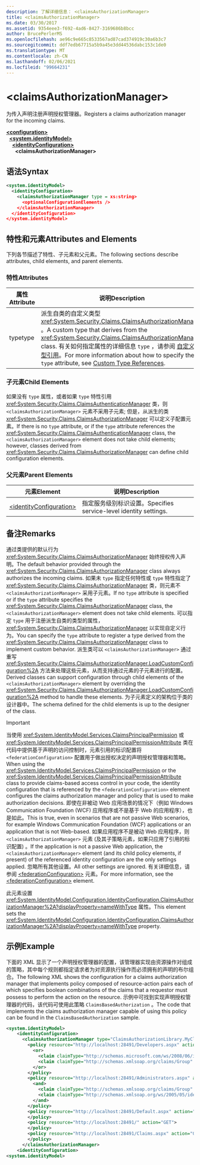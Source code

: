 ```yaml
---
description: 了解详细信息： <claimsAuthorizationManager>
title: <claimsAuthorizationManager>
ms.date: 03/30/2017
ms.assetid: 9354eee3-f692-4ad6-8427-3169686b8bcc
author: BrucePerlerMS
ms.openlocfilehash: ae96c9e665c8533567ad87cad374919c30a6b3c7
ms.sourcegitcommit: ddf7edb67715a5b9a45e3dd44536dabc153c1de0
ms.translationtype: MT
ms.contentlocale: zh-CN
ms.lasthandoff: 02/06/2021
ms.locfileid: "99664231"
---
```

# \<claimsAuthorizationManager>

<span data-ttu-id="6773b-102">为传入声明注册声明授权管理器。</span><span class="sxs-lookup"><span data-stu-id="6773b-102">Registers a claims authorization manager for the incoming claims.</span></span>  
  
[**\<configuration>**](../configuration-element.md)\
&nbsp;&nbsp;[**\<system.identityModel>**](system-identitymodel.md)\
&nbsp;&nbsp;&nbsp;&nbsp;[**\<identityConfiguration>**](identityconfiguration.md)\
&nbsp;&nbsp;&nbsp;&nbsp;&nbsp;&nbsp;**\<claimsAuthorizationManager>**  
  
## <a name="syntax"></a><span data-ttu-id="6773b-103">语法</span><span class="sxs-lookup"><span data-stu-id="6773b-103">Syntax</span></span>  
  
```xml  
<system.identityModel>  
  <identityConfiguration>  
    <claimsAuthorizationManager type = xs:string>  
      <optionalConfigurationElements />  
    </claimsAuthorizationManager>  
  </identityConfiguration>  
</system.identityModel>  
```  
  
## <a name="attributes-and-elements"></a><span data-ttu-id="6773b-104">特性和元素</span><span class="sxs-lookup"><span data-stu-id="6773b-104">Attributes and Elements</span></span>  

 <span data-ttu-id="6773b-105">下列各节描述了特性、子元素和父元素。</span><span class="sxs-lookup"><span data-stu-id="6773b-105">The following sections describe attributes, child elements, and parent elements.</span></span>  
  
### <a name="attributes"></a><span data-ttu-id="6773b-106">特性</span><span class="sxs-lookup"><span data-stu-id="6773b-106">Attributes</span></span>  
  
|<span data-ttu-id="6773b-107">属性</span><span class="sxs-lookup"><span data-stu-id="6773b-107">Attribute</span></span>|<span data-ttu-id="6773b-108">说明</span><span class="sxs-lookup"><span data-stu-id="6773b-108">Description</span></span>|  
|---------------|-----------------|  
|<span data-ttu-id="6773b-109">type</span><span class="sxs-lookup"><span data-stu-id="6773b-109">type</span></span>|<span data-ttu-id="6773b-110">派生自类的自定义类型 <xref:System.Security.Claims.ClaimsAuthorizationManager> 。</span><span class="sxs-lookup"><span data-stu-id="6773b-110">A custom type that derives from the <xref:System.Security.Claims.ClaimsAuthorizationManager> class.</span></span> <span data-ttu-id="6773b-111">有关如何指定属性的详细信息 `type` ，请参阅 [自定义类型引用](../windows-workflow-foundation/index.md)。</span><span class="sxs-lookup"><span data-stu-id="6773b-111">For more information about how to specify the `type` attribute, see [Custom Type References](../windows-workflow-foundation/index.md).</span></span>|  
  
### <a name="child-elements"></a><span data-ttu-id="6773b-112">子元素</span><span class="sxs-lookup"><span data-stu-id="6773b-112">Child Elements</span></span>  

 <span data-ttu-id="6773b-113">如果没有 `type` 属性，或者如果 `type` 特性引用 <xref:System.Security.Claims.ClaimsAuthenticationManager> 类，则 `<claimsAuthorizationManager>` 元素不采用子元素; 但是，从派生的类 <xref:System.Security.Claims.ClaimsAuthorizationManager> 可以定义子配置元素。</span><span class="sxs-lookup"><span data-stu-id="6773b-113">If there is no `type` attribute, or if the `type` attribute references the <xref:System.Security.Claims.ClaimsAuthenticationManager> class, the `<claimsAuthorizationManager>` element does not take child elements; however, classes derived from <xref:System.Security.Claims.ClaimsAuthorizationManager> can define child configuration elements.</span></span>  
  
### <a name="parent-elements"></a><span data-ttu-id="6773b-114">父元素</span><span class="sxs-lookup"><span data-stu-id="6773b-114">Parent Elements</span></span>  
  
|<span data-ttu-id="6773b-115">元素</span><span class="sxs-lookup"><span data-stu-id="6773b-115">Element</span></span>|<span data-ttu-id="6773b-116">说明</span><span class="sxs-lookup"><span data-stu-id="6773b-116">Description</span></span>|  
|-------------|-----------------|  
|[\<identityConfiguration>](identityconfiguration.md)|<span data-ttu-id="6773b-117">指定服务级别标识设置。</span><span class="sxs-lookup"><span data-stu-id="6773b-117">Specifies service-level identity settings.</span></span>|  
  
## <a name="remarks"></a><span data-ttu-id="6773b-118">备注</span><span class="sxs-lookup"><span data-stu-id="6773b-118">Remarks</span></span>  

 <span data-ttu-id="6773b-119">通过类提供的默认行为 <xref:System.Security.Claims.ClaimsAuthorizationManager> 始终授权传入声明。</span><span class="sxs-lookup"><span data-stu-id="6773b-119">The default behavior provided through the <xref:System.Security.Claims.ClaimsAuthorizationManager> class always authorizes the incoming claims.</span></span> <span data-ttu-id="6773b-120">如果未 `type` 指定任何特性或 `type` 特性指定了 <xref:System.Security.Claims.ClaimsAuthorizationManager> 类，则元素不 `<claimsAuthorizationManager>` 采用子元素。</span><span class="sxs-lookup"><span data-stu-id="6773b-120">If no `type` attribute is specified or if the `type` attribute specifies the <xref:System.Security.Claims.ClaimsAuthorizationManager> class, the `<claimsAuthorizationManager>` element does not take child elements.</span></span> <span data-ttu-id="6773b-121">可以指定 `type` 用于注册派生自类的类型的属性， <xref:System.Security.Claims.ClaimsAuthorizationManager> 以实现自定义行为。</span><span class="sxs-lookup"><span data-stu-id="6773b-121">You can specify the `type` attribute to register a type derived from the <xref:System.Security.Claims.ClaimsAuthorizationManager> class to implement custom behavior.</span></span> <span data-ttu-id="6773b-122">派生类可以 `<claimsAuthorizationManager>` 通过重写 <xref:System.Security.Claims.ClaimsAuthorizationManager.LoadCustomConfiguration%2A> 方法来处理这些元素，从而支持通过元素的子元素进行的配置。</span><span class="sxs-lookup"><span data-stu-id="6773b-122">Derived classes can support configuration through child elements of the `<claimsAuthorizationManager>` element by overriding the <xref:System.Security.Claims.ClaimsAuthorizationManager.LoadCustomConfiguration%2A> method to handle these elements.</span></span> <span data-ttu-id="6773b-123">为子元素定义的架构位于类的设计器中。</span><span class="sxs-lookup"><span data-stu-id="6773b-123">The schema defined for the child elements is up to the designer of the class.</span></span>  
  
> [!IMPORTANT]
> <span data-ttu-id="6773b-124">当使用 <xref:System.IdentityModel.Services.ClaimsPrincipalPermission> 或 <xref:System.IdentityModel.Services.ClaimsPrincipalPermissionAttribute> 类在代码中提供基于声明的访问控制时，元素引用的标识配置将 `<federationConfiguration>` 配置用于做出授权决定的声明授权管理器和策略。</span><span class="sxs-lookup"><span data-stu-id="6773b-124">When using the <xref:System.IdentityModel.Services.ClaimsPrincipalPermission> or the <xref:System.IdentityModel.Services.ClaimsPrincipalPermissionAttribute> class to provide claims-based access control in your code, the identity configuration that is referenced by the `<federationConfiguration>` element configures the claims authorization manager and policy that is used to make authorization decisions.</span></span> <span data-ttu-id="6773b-125">即使在非被动 Web 应用场景的情况下（例如 Windows Communication Foundation (WCF) 应用程序或不是基于 Web 的应用程序），也是如此。</span><span class="sxs-lookup"><span data-stu-id="6773b-125">This is true, even in scenarios that are not passive Web scenarios, for example Windows Communication Foundation (WCF) applications or an application that is not Web-based.</span></span> <span data-ttu-id="6773b-126">如果应用程序不是被动 Web 应用程序，则 `<claimsAuthorizationManager>` 元素 (及其子策略元素，如果只应用了引用的标识配置) 。</span><span class="sxs-lookup"><span data-stu-id="6773b-126">If the application is not a passive Web application, the `<claimsAuthorizationManager>` element (and its child policy elements, if present) of the referenced identity configuration are the only settings applied.</span></span> <span data-ttu-id="6773b-127">忽略所有其他设置。</span><span class="sxs-lookup"><span data-stu-id="6773b-127">All other settings are ignored.</span></span> <span data-ttu-id="6773b-128">有关详细信息，请参阅 [\<federationConfiguration>](federationconfiguration.md) 元素。</span><span class="sxs-lookup"><span data-stu-id="6773b-128">For more information, see the [\<federationConfiguration>](federationconfiguration.md) element.</span></span>  
  
 <span data-ttu-id="6773b-129">此元素设置 <xref:System.IdentityModel.Configuration.IdentityConfiguration.ClaimsAuthorizationManager%2A?displayProperty=nameWithType> 属性。</span><span class="sxs-lookup"><span data-stu-id="6773b-129">This element sets the <xref:System.IdentityModel.Configuration.IdentityConfiguration.ClaimsAuthorizationManager%2A?displayProperty=nameWithType> property.</span></span>  
  
## <a name="example"></a><span data-ttu-id="6773b-130">示例</span><span class="sxs-lookup"><span data-stu-id="6773b-130">Example</span></span>  

 <span data-ttu-id="6773b-131">下面的 XML 显示了一个声明授权管理器的配置，该管理器实现由资源操作对组成的策略，其中每个规则都指定请求者为对资源执行操作而必须拥有的声明的布尔组合。</span><span class="sxs-lookup"><span data-stu-id="6773b-131">The following XML shows the configuration for a claims authorization manager that implements policy composed of resource-action pairs each of which specifies boolean combinations of the claims that a requestor must possess to perform the action on the resource.</span></span> <span data-ttu-id="6773b-132">示例中可找到实现声明授权管理器的代码，该代码可使用此策略 `ClaimsBasedAuthorization` 。</span><span class="sxs-lookup"><span data-stu-id="6773b-132">The code that implements the claims authorization manager capable of using this policy can be found in the `ClaimsBasedAuthorization` sample.</span></span>  
  
```xml  
<system.identityModel>  
    <identityConfiguration>  
      <claimsAuthorizationManager type="ClaimsAuthorizationLibrary.MyClaimsAuthorizationManager, ClaimsAuthorizationLibrary">  
        <policy resource="http://localhost:28491/Developers.aspx" action="GET">  
          <or>  
            <claim claimType="http://schemas.microsoft.com/ws/2008/06/identity/claims/role" claimValue="developer" />  
            <claim claimType="http://schemas.xmlsoap.org/claims/Group" claimValue="Administrator" />  
          </or>  
        </policy>  
        <policy resource="http://localhost:28491/Administrators.aspx" action="GET">  
          <and>  
            <claim claimType="http://schemas.xmlsoap.org/claims/Group" claimValue="Administrator" />  
            <claim claimType="http://schemas.xmlsoap.org/ws/2005/05/identity/claims/country" claimValue="USA" />  
          </and>  
        </policy>  
        <policy resource="http://localhost:28491/Default.aspx" action="GET">  
        </policy>  
        <policy resource="http://localhost:28491/" action="GET">  
        </policy>  
        <policy resource="http://localhost:28491/Claims.aspx" action="GET">  
        </policy>  
      </claimsAuthorizationManager>  
    <identityConfiguration>  
<system.identityModel>  
```
